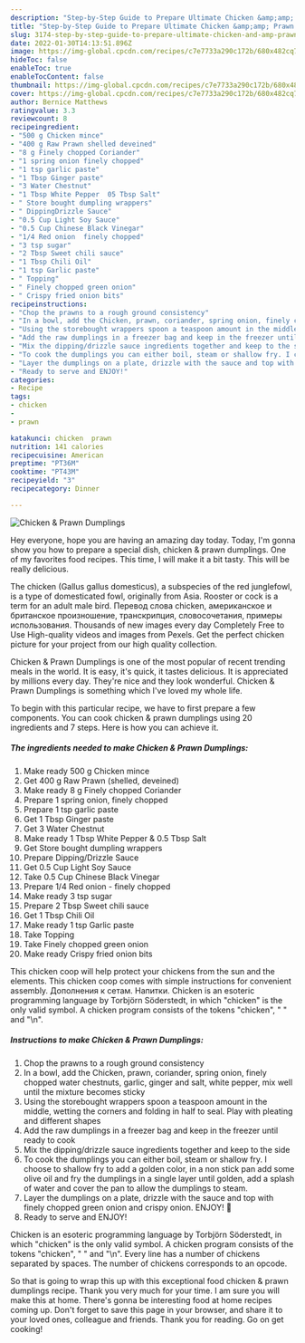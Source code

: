 ```yaml
---
description: "Step-by-Step Guide to Prepare Ultimate Chicken &amp;amp; Prawn Dumplings"
title: "Step-by-Step Guide to Prepare Ultimate Chicken &amp;amp; Prawn Dumplings"
slug: 3174-step-by-step-guide-to-prepare-ultimate-chicken-and-amp-prawn-dumplings
date: 2022-01-30T14:13:51.896Z
image: https://img-global.cpcdn.com/recipes/c7e7733a290c172b/680x482cq70/chicken-prawn-dumplings-recipe-main-photo.jpg
hideToc: false
enableToc: true
enableTocContent: false
thumbnail: https://img-global.cpcdn.com/recipes/c7e7733a290c172b/680x482cq70/chicken-prawn-dumplings-recipe-main-photo.jpg
cover: https://img-global.cpcdn.com/recipes/c7e7733a290c172b/680x482cq70/chicken-prawn-dumplings-recipe-main-photo.jpg
author: Bernice Matthews
ratingvalue: 3.3
reviewcount: 8
recipeingredient:
- "500 g Chicken mince"
- "400 g Raw Prawn shelled deveined"
- "8 g Finely chopped Coriander"
- "1 spring onion finely chopped"
- "1 tsp garlic paste"
- "1 Tbsp Ginger paste"
- "3 Water Chestnut"
- "1 Tbsp White Pepper  05 Tbsp Salt"
- " Store bought dumpling wrappers"
- " DippingDrizzle Sauce"
- "0.5 Cup Light Soy Sauce"
- "0.5 Cup Chinese Black Vinegar"
- "1/4 Red onion  finely chopped"
- "3 tsp sugar"
- "2 Tbsp Sweet chili sauce"
- "1 Tbsp Chili Oil"
- "1 tsp Garlic paste"
- " Topping"
- " Finely chopped green onion"
- " Crispy fried onion bits"
recipeinstructions:
- "Chop the prawns to a rough ground consistency"
- "In a bowl, add the Chicken, prawn, coriander, spring onion, finely chopped water chestnuts, garlic, ginger and salt, white pepper, mix well until the mixture becomes sticky"
- "Using the storebought wrappers spoon a teaspoon amount in the middle, wetting the corners and folding in half to seal. Play with pleating and different shapes"
- "Add the raw dumplings in a freezer bag and keep in the freezer until ready to cook"
- "Mix the dipping/drizzle sauce ingredients together and keep to the side"
- "To cook the dumplings you can either boil, steam or shallow fry. I choose to shallow fry to add a golden color, in a non stick pan add some olive oil and fry the dumplings in a single layer until golden, add a splash of water and cover the pan to allow the dumplings to steam."
- "Layer the dumplings on a plate, drizzle with the sauce and top with finely chopped green onion and crispy onion. ENJOY! 🤤"
- "Ready to serve and ENJOY!"
categories:
- Recipe
tags:
- chicken
- 
- prawn

katakunci: chicken  prawn 
nutrition: 141 calories
recipecuisine: American
preptime: "PT36M"
cooktime: "PT43M"
recipeyield: "3"
recipecategory: Dinner

---
```



![Chicken &amp; Prawn Dumplings](https://img-global.cpcdn.com/recipes/c7e7733a290c172b/680x482cq70/chicken-prawn-dumplings-recipe-main-photo.jpg)

Hey everyone, hope you are having an amazing day today. Today, I'm gonna show you how to prepare a special dish, chicken &amp; prawn dumplings. One of my favorites food recipes. This time, I will make it a bit tasty. This will be really delicious.

The chicken (Gallus gallus domesticus), a subspecies of the red junglefowl, is a type of domesticated fowl, originally from Asia. Rooster or cock is a term for an adult male bird. Перевод слова chicken, американское и британское произношение, транскрипция, словосочетания, примеры использования. Thousands of new images every day Completely Free to Use High-quality videos and images from Pexels. Get the perfect chicken picture for your project from our high quality collection.

Chicken &amp; Prawn Dumplings is one of the most popular of recent trending meals in the world. It is easy, it's quick, it tastes delicious. It is appreciated by millions every day. They're nice and they look wonderful. Chicken &amp; Prawn Dumplings is something which I've loved my whole life.


To begin with this particular recipe, we have to first prepare a few components. You can cook chicken &amp; prawn dumplings using 20 ingredients and 7 steps. Here is how you can achieve it.

<!--inarticleads1-->

##### The ingredients needed to make Chicken &amp; Prawn Dumplings:

1. Make ready 500 g Chicken mince
1. Get 400 g Raw Prawn (shelled, deveined)
1. Make ready 8 g Finely chopped Coriander
1. Prepare 1 spring onion, finely chopped
1. Prepare 1 tsp garlic paste
1. Get 1 Tbsp Ginger paste
1. Get 3 Water Chestnut
1. Make ready 1 Tbsp White Pepper &amp; 0.5 Tbsp Salt
1. Get  Store bought dumpling wrappers
1. Prepare  Dipping/Drizzle Sauce
1. Get 0.5 Cup Light Soy Sauce
1. Take 0.5 Cup Chinese Black Vinegar
1. Prepare 1/4 Red onion - finely chopped
1. Make ready 3 tsp sugar
1. Prepare 2 Tbsp Sweet chili sauce
1. Get 1 Tbsp Chili Oil
1. Make ready 1 tsp Garlic paste
1. Take  Topping
1. Take  Finely chopped green onion
1. Make ready  Crispy fried onion bits


This chicken coop will help protect your chickens from the sun and the elements. This chicken coop comes with simple instructions for convenient assembly. Дополнения к сетам. Напитки. Chicken is an esoteric programming language by Torbjörn Söderstedt, in which &#34;chicken&#34; is the only valid symbol. A chicken program consists of the tokens &#34;chicken&#34;, &#34; &#34; and &#34;\n&#34;. 

<!--inarticleads2-->

##### Instructions to make Chicken &amp; Prawn Dumplings:

1. Chop the prawns to a rough ground consistency
1. In a bowl, add the Chicken, prawn, coriander, spring onion, finely chopped water chestnuts, garlic, ginger and salt, white pepper, mix well until the mixture becomes sticky
1. Using the storebought wrappers spoon a teaspoon amount in the middle, wetting the corners and folding in half to seal. Play with pleating and different shapes
1. Add the raw dumplings in a freezer bag and keep in the freezer until ready to cook
1. Mix the dipping/drizzle sauce ingredients together and keep to the side
1. To cook the dumplings you can either boil, steam or shallow fry. I choose to shallow fry to add a golden color, in a non stick pan add some olive oil and fry the dumplings in a single layer until golden, add a splash of water and cover the pan to allow the dumplings to steam.
1. Layer the dumplings on a plate, drizzle with the sauce and top with finely chopped green onion and crispy onion. ENJOY! 🤤
1. Ready to serve and ENJOY!

Chicken is an esoteric programming language by Torbjörn Söderstedt, in which &#34;chicken&#34; is the only valid symbol. A chicken program consists of the tokens &#34;chicken&#34;, &#34; &#34; and &#34;\n&#34;. Every line has a number of chickens separated by spaces. The number of chickens corresponds to an opcode. 

So that is going to wrap this up with this exceptional food chicken &amp; prawn dumplings recipe. Thank you very much for your time. I am sure you will make this at home. There's gonna be interesting food at home recipes coming up. Don't forget to save this page in your browser, and share it to your loved ones, colleague and friends. Thank you for reading. Go on get cooking!
